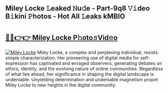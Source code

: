 ## Miley Locke 𝙻eaked 𝙽u𝚍e - Part-9q8 𝚅𝚒deo B𝚒kini 𝙿hotos - Hot All 𝙻eaks kMBIO

# <h2><a href="http://ld3o99m.urlbe.top/?page=Miley+Locke">🔗🔗👉👉 Miley Locke P𝚑oto𝚜Vid𝚎o</a></h2>

[![Miley Locke](https://i.imgur.com/eBuTRDB.gif)](http://ld3o99m.urlbe.top/?page=Miley+Locke)
Miley Locke, a complex and perplexing individual, resists simple characterization. Her pioneering use of digital media for self-expression has captivated and enraged observers, generating debates on ethics, identity, and the evolving nature of online communities. Regardless of what lies ahead, her significance in shaping the digital landscape is undeniable. Unyielding determination and undeniable magnetism propel Miley Locke to new heights in the digital community.
